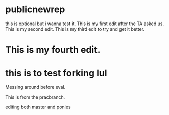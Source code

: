 # publicnewrep
this is optional but i wanna test it.
This is my first edit after the TA asked us.
This is my second edit.
This is my third edit to try and get it better.


This is my fourth edit.
=======
this is to test forking lul
=======

Messing around before eval.

This is from the pracbranch.

editing both master and ponies

